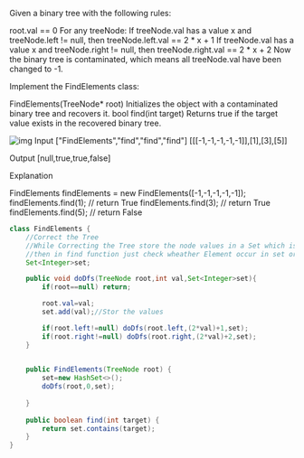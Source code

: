 Given a binary tree with the following rules:

root.val == 0
For any treeNode:
If treeNode.val has a value x and treeNode.left != null, then treeNode.left.val == 2 * x + 1
If treeNode.val has a value x and treeNode.right != null, then treeNode.right.val == 2 * x + 2
Now the binary tree is contaminated, which means all treeNode.val have been changed to -1.

Implement the FindElements class:

FindElements(TreeNode* root) Initializes the object with a contaminated binary tree and recovers it.
bool find(int target) Returns true if the target value exists in the recovered binary tree.

![img](https://assets.leetcode.com/uploads/2019/11/06/untitled-diagram-4.jpg)
Input
["FindElements","find","find","find"]
[[[-1,-1,-1,-1,-1]],[1],[3],[5]]

Output
[null,true,true,false]

Explanation

FindElements findElements = new FindElements([-1,-1,-1,-1,-1]);
findElements.find(1); // return True
findElements.find(3); // return True
findElements.find(5); // return False

```java
class FindElements {
    //Correct the Tree
    //While Correcting the Tree store the node values in a Set which is Globally Accessible
    //then in find function just check wheather Element occur in set or not
    Set<Integer>set;

    public void doDfs(TreeNode root,int val,Set<Integer>set){
        if(root==null) return;

        root.val=val;
        set.add(val);//Stor the values

        if(root.left!=null) doDfs(root.left,(2*val)+1,set);
        if(root.right!=null) doDfs(root.right,(2*val)+2,set);
    }
    

    public FindElements(TreeNode root) {
        set=new HashSet<>();
        doDfs(root,0,set);
        
    }
    
    public boolean find(int target) {
        return set.contains(target);
    }
}
```
